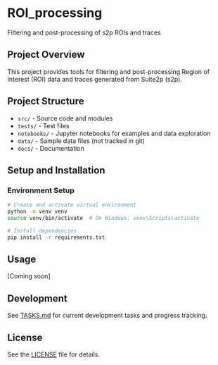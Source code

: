 # ROI_processing
Filtering and post-processing of s2p ROIs and traces

## Project Overview
This project provides tools for filtering and post-processing Region of Interest (ROI) data and traces generated from Suite2p (s2p).

## Project Structure
- `src/` - Source code and modules
- `tests/` - Test files
- `notebooks/` - Jupyter notebooks for examples and data exploration
- `data/` - Sample data files (not tracked in git)
- `docs/` - Documentation

## Setup and Installation

### Environment Setup
```bash
# Create and activate virtual environment
python -m venv venv
source venv/bin/activate  # On Windows: venv\Scripts\activate

# Install dependencies
pip install -r requirements.txt
```

## Usage
[Coming soon]

## Development

See [TASKS.md](TASKS.md) for current development tasks and progress tracking.

## License
See the [LICENSE](LICENSE) file for details.
